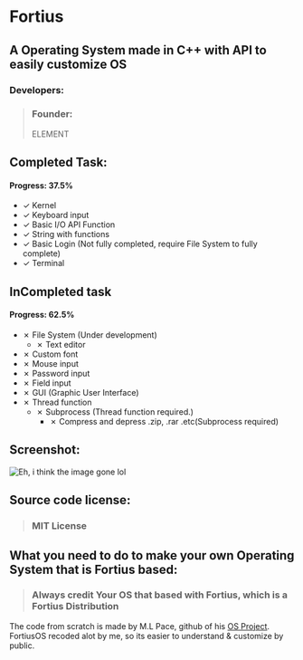 # Fortius

## A Operating System made in C++ with API to easily customize OS

### Developers:
> ### Founder:
> ELEMENT

## Completed Task:
#### Progress: 37.5%
- ✓ Kernel
- ✓ Keyboard input
- ✓ Basic I/O API Function
- ✓ String with functions
- ✓ Basic Login (Not fully completed, require File System to fully complete)
- ✓ Terminal

## InCompleted task
#### Progress: 62.5%
- ✗ File System (Under development)
  - ✗ Text editor
- ✗ Custom font
- ✗ Mouse input
- ✗ Password input
- ✗ Field input
- ✗ GUI (Graphic User Interface)
- ✗ Thread function
  - ✗ Subprocess (Thread function required.)
    - ✗ Compress and depress .zip, .rar .etc(Subprocess required)

## Screenshot:

![Eh, i think the image gone lol](https://media.discordapp.net/attachments/869123659212685363/869526938765623316/Screen_Shot_2021-07-27_at_6.29.30_PM.png)

## Source code license:
> ### MIT License

## What you need to do to make your own Operating System that is Fortius based:
> ### Always credit Your OS that based with Fortius, which is a Fortius Distribution

The code from scratch is made by M.L Pace, github of his [OS Project](https://github.com/mell-o-tron/MellOs). FortiusOS recoded alot by me, so its easier to understand & customize by public.
